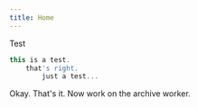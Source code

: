 ```yaml
---
title: Home
---
```


Test

```javascript
this is a test.
    that's right.
        just a test...
```

Okay. That's it. Now work on the archive worker.
